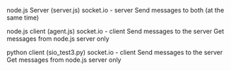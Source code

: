 
node.js Server (server.js)
socket.io - server
Send messages to both (at the same time)

node.js client (agent.js)
socket.io - client
Send messages to the server
Get messages from node.js server only

python client (sio_test3.py)
socket.io - client
Send messages to the server
Get messages from node.js server only
